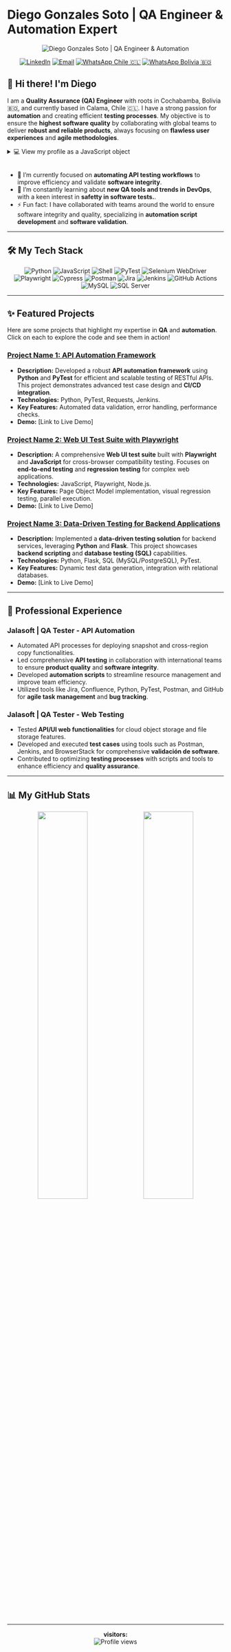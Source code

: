 # Diego Gonzales Soto | QA Engineer & Automation Expert

<p align="center">
  <img src="https://scontent-scl2-1.xx.fbcdn.net/v/t39.30808-6/467508184_122117520728408731_1230028583776516827_n.jpg?_nc_cat=106&ccb=1-7&_nc_sid=cc71e4&_nc_ohc=zioF-OdshLkQ7kNvwHo4Tta&_nc_oc=Adm-fp4MdejPiOL5fT1KunuXjOypmlhnLcuRPZ-C9v8c6o_3T-YmhQCpCfvXpvHAvDb4TmYSdWUskMzCqFpQT3Oi&_nc_zt=23&_nc_ht=scontent-scl2-1.xx&_nc_gid=1F4pSvE2gXUbDvpPOkNgZw&oh=00_AfSXggapg9vTxPj6d4P2YgP3lmSztKwZ1lC2xXZ-vi2Z3Q&oe=687DDC77" alt="Diego Gonzales Soto | QA Engineer & Automation"/>
</p>

<p align="center">
  <a href="https://www.linkedin.com/in/diego-gonzales-soto/"><img src="https://img.shields.io/badge/LinkedIn-0077B5?style=for-the-badge&logo=linkedin&logoColor=white" alt="LinkedIn"></a>
  <a href="mailto:dgsoto.testing.bo@gmail.com"><img src="https://img.shields.io/badge/Email-D14836?style=for-the-badge&logo=gmail&logoColor=white" alt="Email"></a>
<a href="https://wa.me/56966840210" target="_blank"><img src="https://img.shields.io/badge/WhatsApp-25D366?style=for-the-badge&logo=whatsapp&logoColor=white" alt="WhatsApp Chile"> 🇨🇱</a>
  <a href="https://wa.me/59165242442" target="_blank"><img src="https://img.shields.io/badge/WhatsApp-25D366?style=for-the-badge&logo=whatsapp&logoColor=white" alt="WhatsApp Bolivia"> 🇧🇴</a>
</p>

## 👋 Hi there! I'm Diego

I am a **Quality Assurance (QA) Engineer** with roots in Cochabamba, Bolivia 🇧🇴, and currently based in Calama, Chile 🇨🇱. I have a strong passion for **automation** and creating efficient **testing processes**. My objective is to ensure the **highest software quality** by collaborating with global teams to deliver **robust and reliable products**, always focusing on **flawless user experiences** and **agile methodologies**.

<details>
<summary>💻 View my profile as a JavaScript object</summary>
<br>

```javascript
const diegoGonzalesSoto = {
    name: "Diego Gonzales Soto",
    title: "Quality Assurance Engineer | Test Automation Specialist",
    location: "Calama, Chile",
    availability: "Open to new opportunities",
    portfolioLink: "https://dgsoto.github.io/portfolio/",
    blogLink: "https://dgsoto.github.io/portfolio/blog",
    
    focusAreas: {
        automation: "API & Web UI Testing (PyTest, Selenium, Playwright, Cypress)",
        development: "Backend Scripting with Python (FastAPI, Flask)",
        data: "Web Scraping (Beautiful Soup, Scrapy) & Databases (SQL)",
        devops: "CI/CD Integration (Jenkins, GitHub Actions)"
    },

    testingExpertise: [
        "API Testing", "Web Application Testing", "Cross-Browser Compatibility Testing",
        "Back-end Testing", "Acceptance Testing", "Exploratory Testing", "Functional Testing",
        "Regression Testing", "Performance Testing", "White Box Testing", "Agile Methodologies", "Quality Assurance"
    ],

    techStack: {
        languages: ["Python", "JavaScript", "Shell", "SQL"],
        frameworks: ["PyTest", "FastAPI", "Flask", "Scrapy", "Selenium WebDriver", "Playwright", "Cypress"],
        tools: ["Postman", "Selenium", "Jira", "Confluence","Trello", "TestRail", "Git", "BrowserStack"],
        infrastructure: ["Jenkins", "GitHub Actions", "MySQL", "SQL Server"]
    },

    softSkills: [
        "Proactive Problem-Solving", "Meticulous Attention to Detail",
        "Agile & Adaptable Mindset", "Clear & Effective Communication"
    ],

    mission: `To build world-class quality gates for software products
              through robust automation, deep technical analysis, and
              a passion for flawless user experiences.`
};

console.info(diegoGonzalesSoto);
```
</details>

<br>

*   🔭 I’m currently focused on **automating API testing workflows** to improve efficiency and validate **software integrity**.
*   🌱 I’m constantly learning about **new QA tools and trends in DevOps**, with a keen interest in **safetty in software tests.**.
*   ⚡ Fun fact: I have collaborated with teams around the world to ensure software integrity and quality, specializing in **automation script development** and **software validation**.

---

## 🛠️ My Tech Stack

<p align="center">
  <img src="https://img.shields.io/badge/Python-3776AB?style=for-the-badge&logo=python&logoColor=white" alt="Python"/>
  <img src="https://img.shields.io/badge/JavaScript-F7DF1E?style=for-the-badge&logo=javascript&logoColor=black" alt="JavaScript"/>
  <img src="https://img.shields.io/badge/Shell_Script-121011?style=for-the-badge&logo=gnu-bash&logoColor=white" alt="Shell"/>
  <img src="https://img.shields.io/badge/PyTest-0A9EDC?style=for-the-badge&logo=pytest&logoColor=white" alt="PyTest"/>
  <img src="https://img.shields.io/badge/Selenium-43B02A?style=for-the-badge&logo=selenium&logoColor=white" alt="Selenium WebDriver"/>
  <img src="https://img.shields.io/badge/Playwright-212A2F?style=for-the-badge&logo=playwright&logoColor=white" alt="Playwright"/>
  <img src="https://img.shields.io/badge/Cypress-17202C?style=for-the-badge&logo=cypress&logoColor=white" alt="Cypress"/>
  <img src="https://img.shields.io/badge/Postman-FF6C37?style=for-the-badge&logo=postman&logoColor=white" alt="Postman"/>
  <img src="https://img.shields.io/badge/Jira-0052CC?style=for-the-badge&logo=jira&logoColor=white" alt="Jira"/>
  <img src="https://img.shields.io/badge/Jenkins-D24939?style=for-the-badge&logo=jenkins&logoColor=white" alt="Jenkins"/>
  <img src="https://img.shields.io/badge/GitHub_Actions-2088FF?style=for-the-badge&logo=github-actions&logoColor=white" alt="GitHub Actions"/>
  <img src="https://img.shields.io/badge/MySQL-4479A1?style=for-the-badge&logo=mysql&logoColor=white" alt="MySQL"/>
  <img src="https://img.shields.io/badge/Microsoft_SQL_Server-CC2927?style=for-the-badge&logo=microsoft-sql-server&logoColor=white" alt="SQL Server"/>
</p>

---

## ✨ Featured Projects

Here are some projects that highlight my expertise in **QA** and **automation**. Click on each to explore the code and see them in action!

### [Project Name 1: API Automation Framework](https://github.com/dgsoto/your-first-project-name)
* **Description:** Developed a robust **API automation framework** using **Python** and **PyTest** for efficient and scalable testing of RESTful APIs. This project demonstrates advanced test case design and **CI/CD integration**.
* **Technologies:** Python, PyTest, Requests, Jenkins.
* **Key Features:** Automated data validation, error handling, performance checks.
* **Demo:** [Link to Live Demo]

### [Project Name 2: Web UI Test Suite with Playwright](https://github.com/dgsoto/your-second-project-name)
* **Description:** A comprehensive **Web UI test suite** built with **Playwright** and **JavaScript** for cross-browser compatibility testing. Focuses on **end-to-end testing** and **regression testing** for complex web applications.
* **Technologies:** JavaScript, Playwright, Node.js.
* **Key Features:** Page Object Model implementation, visual regression testing, parallel execution.
* **Demo:** [Link to Live Demo]

### [Project Name 3: Data-Driven Testing for Backend Applications](https://github.com/dgsoto/your-third-project-name)
* **Description:** Implemented a **data-driven testing solution** for backend services, leveraging **Python** and **Flask**. This project showcases **backend scripting** and **database testing (SQL)** capabilities.
* **Technologies:** Python, Flask, SQL (MySQL/PostgreSQL), PyTest.
* **Key Features:** Dynamic test data generation, integration with relational databases.
* **Demo:** [Link to Live Demo]

---

## 💼 Professional Experience

### **Jalasoft | QA Tester - API Automation**
*   Automated API processes for deploying snapshot and cross-region copy functionalities.
*   Led comprehensive **API testing** in collaboration with international teams to ensure **product quality** and **software integrity**.
*   Developed **automation scripts** to streamline resource management and improve team efficiency.
*   Utilized tools like Jira, Confluence, Python, PyTest, Postman, and GitHub for **agile task management** and **bug tracking**.

### **Jalasoft | QA Tester - Web Testing**
*   Tested **API/UI web functionalities** for cloud object storage and file storage features.
*   Developed and executed **test cases** using tools such as Postman, Jenkins, and BrowserStack for comprehensive **validación de software**.
*   Contributed to optimizing **testing processes** with scripts and tools to enhance efficiency and **quality assurance**.

---

## 📊 My GitHub Stats

<p align="center">
  <img width="48%" src="https://github-readme-stats.vercel.app/api?username=dgsoto&show_icons=true&include_all_commits=true&count_private=true&theme=dark" />
  <img width="48%" src="https://github-readme-stats.vercel.app/api/top-langs/?username=dgsoto&layout=compact&theme=dark" />
</p>

---
<p align="center">
  <b> visitors: </b> <br>
  <img src="https://komarev.com/ghpvc/?username=dgsoto" alt="Profile views" />
</p>
